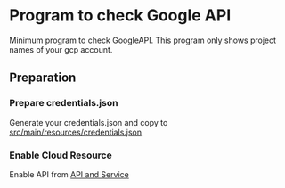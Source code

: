 # Program to check Google API

Minimum program to check GoogleAPI.
This program only shows project names of your gcp account.


## Preparation

### Prepare credentials.json

Generate your credentials.json and copy to [src/main/resources/credentials.json](src/main/resources)

### Enable Cloud Resource

Enable API from [API and Service](https://console.cloud.google.com/apis/library/cloudresourcemanager.googleapis.com?q=CloudRe&id=16f5d23e-c895-4b9d-88e4-864c1766636f&project=hypercasualanalytics&folder&hl=ja&organizationId)


